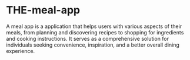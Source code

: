 # THE-meal-app
A meal app is a application that helps users with various aspects of their meals, from planning and discovering recipes to shopping for ingredients and cooking instructions. It serves as a comprehensive solution for individuals seeking convenience, inspiration, and a better overall dining experience.
